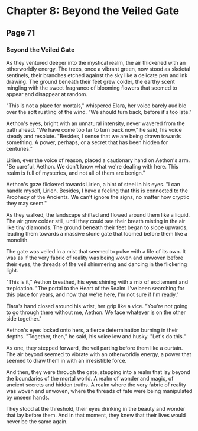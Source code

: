 # Chapter 8: Beyond the Veiled Gate


## Page 71
### Beyond the Veiled Gate

As they ventured deeper into the mystical realm, the air thickened with an otherworldly energy. The trees, once a vibrant green, now stood as skeletal sentinels, their branches etched against the sky like a delicate pen and ink drawing. The ground beneath their feet grew colder, the earthy scent mingling with the sweet fragrance of blooming flowers that seemed to appear and disappear at random.

"This is not a place for mortals," whispered Elara, her voice barely audible over the soft rustling of the wind. "We should turn back, before it's too late."

Aethon's eyes, bright with an unnatural intensity, never wavered from the path ahead. "We have come too far to turn back now," he said, his voice steady and resolute. "Besides, I sense that we are being drawn towards something. A power, perhaps, or a secret that has been hidden for centuries."

Lirien, ever the voice of reason, placed a cautionary hand on Aethon's arm. "Be careful, Aethon. We don't know what we're dealing with here. This realm is full of mysteries, and not all of them are benign."

Aethon's gaze flickered towards Lirien, a hint of steel in his eyes. "I can handle myself, Lirien. Besides, I have a feeling that this is connected to the Prophecy of the Ancients. We can't ignore the signs, no matter how cryptic they may seem."

As they walked, the landscape shifted and flowed around them like a liquid. The air grew colder still, until they could see their breath misting in the air like tiny diamonds. The ground beneath their feet began to slope upwards, leading them towards a massive stone gate that loomed before them like a monolith.

The gate was veiled in a mist that seemed to pulse with a life of its own. It was as if the very fabric of reality was being woven and unwoven before their eyes, the threads of the veil shimmering and dancing in the flickering light.

"This is it," Aethon breathed, his eyes shining with a mix of excitement and trepidation. "The portal to the Heart of the Realm. I've been searching for this place for years, and now that we're here, I'm not sure if I'm ready."

Elara's hand closed around his wrist, her grip like a vice. "You're not going to go through there without me, Aethon. We face whatever is on the other side together."

Aethon's eyes locked onto hers, a fierce determination burning in their depths. "Together, then," he said, his voice low and husky. "Let's do this."

As one, they stepped forward, the veil parting before them like a curtain. The air beyond seemed to vibrate with an otherworldly energy, a power that seemed to draw them in with an irresistible force.

And then, they were through the gate, stepping into a realm that lay beyond the boundaries of the mortal world. A realm of wonder and magic, of ancient secrets and hidden truths. A realm where the very fabric of reality was woven and unwoven, where the threads of fate were being manipulated by unseen hands.

They stood at the threshold, their eyes drinking in the beauty and wonder that lay before them. And in that moment, they knew that their lives would never be the same again.
